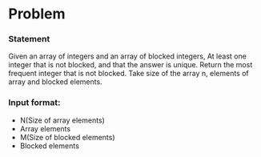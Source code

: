 # Problem

### Statement
Given an array of integers and an array of blocked integers, At least one integer that is not blocked, and that the answer is unique. Return the most frequent integer that is not blocked. Take size of the array n, elements of array and blocked elements.

### Input format:
- N(Size of array elements)
- Array elements
- M(Size of blocked elements)
- Blocked elements